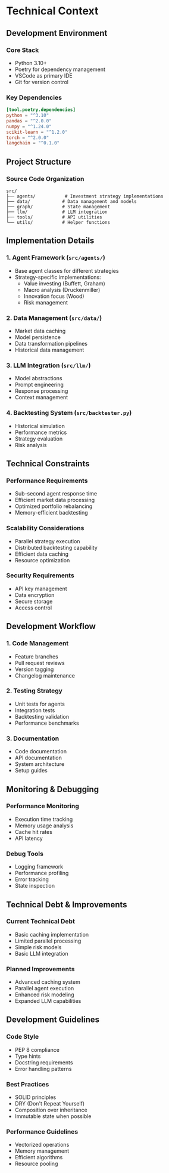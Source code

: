 # Technical Context

## Development Environment

### Core Stack
- Python 3.10+
- Poetry for dependency management
- VSCode as primary IDE
- Git for version control

### Key Dependencies
```toml
[tool.poetry.dependencies]
python = "^3.10"
pandas = "^2.0.0"
numpy = "^1.24.0"
scikit-learn = "^1.2.0"
torch = "^2.0.0"
langchain = "^0.1.0"
```

## Project Structure

### Source Code Organization
```
src/
├── agents/           # Investment strategy implementations
├── data/            # Data management and models
├── graph/           # State management
├── llm/             # LLM integration
├── tools/           # API utilities
└── utils/           # Helper functions
```

## Implementation Details

### 1. Agent Framework (`src/agents/`)
- Base agent classes for different strategies
- Strategy-specific implementations:
  - Value investing (Buffett, Graham)
  - Macro analysis (Druckenmiller)
  - Innovation focus (Wood)
  - Risk management

### 2. Data Management (`src/data/`)
- Market data caching
- Model persistence
- Data transformation pipelines
- Historical data management

### 3. LLM Integration (`src/llm/`)
- Model abstractions
- Prompt engineering
- Response processing
- Context management

### 4. Backtesting System (`src/backtester.py`)
- Historical simulation
- Performance metrics
- Strategy evaluation
- Risk analysis

## Technical Constraints

### Performance Requirements
- Sub-second agent response time
- Efficient market data processing
- Optimized portfolio rebalancing
- Memory-efficient backtesting

### Scalability Considerations
- Parallel strategy execution
- Distributed backtesting capability
- Efficient data caching
- Resource optimization

### Security Requirements
- API key management
- Data encryption
- Secure storage
- Access control

## Development Workflow

### 1. Code Management
- Feature branches
- Pull request reviews
- Version tagging
- Changelog maintenance

### 2. Testing Strategy
- Unit tests for agents
- Integration tests
- Backtesting validation
- Performance benchmarks

### 3. Documentation
- Code documentation
- API documentation
- System architecture
- Setup guides

## Monitoring & Debugging

### Performance Monitoring
- Execution time tracking
- Memory usage analysis
- Cache hit rates
- API latency

### Debug Tools
- Logging framework
- Performance profiling
- Error tracking
- State inspection

## Technical Debt & Improvements

### Current Technical Debt
- Basic caching implementation
- Limited parallel processing
- Simple risk models
- Basic LLM integration

### Planned Improvements
- Advanced caching system
- Parallel agent execution
- Enhanced risk modeling
- Expanded LLM capabilities

## Development Guidelines

### Code Style
- PEP 8 compliance
- Type hints
- Docstring requirements
- Error handling patterns

### Best Practices
- SOLID principles
- DRY (Don't Repeat Yourself)
- Composition over inheritance
- Immutable state when possible

### Performance Guidelines
- Vectorized operations
- Memory management
- Efficient algorithms
- Resource pooling
